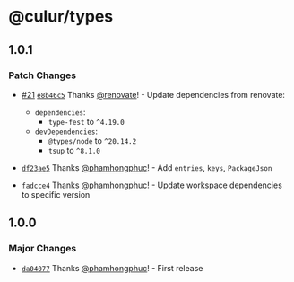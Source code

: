 # @culur/types

## 1.0.1

### Patch Changes

- [#21](https://github.com/culur/culur/pull/21) [`e8b46c5`](https://github.com/culur/culur/commit/e8b46c5fafc8ee1c779fa045209758aaad1cabdd) Thanks [@renovate](https://github.com/apps/renovate)! - Update dependencies from renovate:

  - `dependencies`:
    - `type-fest` to `^4.19.0`
  - `devDependencies`:
    - `@types/node` to `^20.14.2`
    - `tsup` to `^8.1.0`

- [`df23ae5`](https://github.com/culur/culur/commit/df23ae5200b698799a15c8b9a8289543b40945bc) Thanks [@phamhongphuc](https://github.com/phamhongphuc)! - Add `entries`, `keys`, `PackageJson`

- [`fadcce4`](https://github.com/culur/culur/commit/fadcce49d9bc4fb54ac050c3bcea9ac09305628c) Thanks [@phamhongphuc](https://github.com/phamhongphuc)! - Update workspace dependencies to specific version

## 1.0.0

### Major Changes

- [`da04077`](https://github.com/culur/culur/commit/da04077fb6051a7654da7f3df07de0e6ab9011d5) Thanks [@phamhongphuc](https://github.com/phamhongphuc)! - First release
